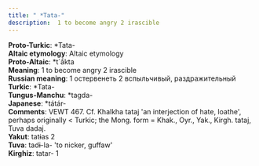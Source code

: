 ```yaml
---
title: " *Tata-"
description:  1 to become angry 2 irascible
---
```


<strong>Proto-Turkic</strong>:  *Tata-<br>
<strong>Altaic etymology</strong>:  Altaic etymology<br>
<strong> Proto-Altaic</strong>:  *t`ắkta<br>
<strong>Meaning</strong>:  1 to become angry 2 irascible<br>
<strong>Russian meaning</strong>:  1 остервенеть 2 вспыльчивый, раздражительный<br>
<strong>Turkic</strong>:  *Tata-<br>
<strong>Tungus-Manchu</strong>:  *tagda-<br>
<strong>Japanese</strong>:  *tátár-<br>
<strong>Comments</strong>:  VEWT 467. Cf. Khalkha tataj 'an interjection of hate, loathe', perhaps originally < Turkic; the Mong. form = Khak., Oyr., Yak., Kirgh. tataj, Tuva dadaj.<br>
<strong>Yakut</strong>:  tatɨas 2<br>
<strong>Tuva</strong>:  tadɨ-la- 'to nicker, guffaw'<br>
<strong>Kirghiz</strong>:  tatar- 1<br>


